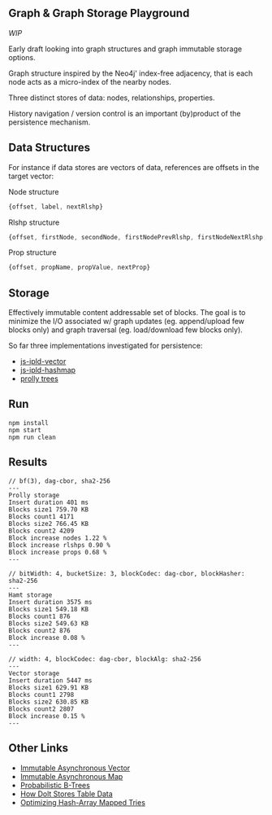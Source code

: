 ## Graph & Graph Storage Playground

_WIP_

Early draft looking into graph structures and graph immutable storage options.

Graph structure inspired by the Neo4j' index-free adjacency, that is each node acts as a micro-index of the nearby nodes.

Three distinct stores of data: nodes, relationships, properties.

History navigation / version control is an important (by)product of the persistence mechanism.


## Data Structures

For instance if data stores are vectors of data, references are offsets in the target vector:

Node structure
```js
{offset, label, nextRlshp}
```
Rlshp structure
```js
{offset, firstNode, secondNode, firstNodePrevRlshp, firstNodeNextRlshp, secondNodePrevRlshp, secondNodeNextRlshp}
```
Prop structure
```js
{offset, propName, propValue, nextProp}
```
## Storage

Effectively immutable content addressable set of blocks. The goal is to minimize the I/O associated w/ graph updates (eg. append/upload few blocks only) and graph traversal (eg. load/download few blocks only). 

So far three implementations investigated for persistence:
- [js-ipld-vector](https://github.com/rvagg/js-ipld-vector)
- [js-ipld-hashmap](https://github.com/rvagg/js-ipld-hashmap)
- [prolly trees](https://github.com/mikeal/prolly-trees)


## Run

```
npm install
npm start
npm run clean
```

## Results

```
// bf(3), dag-cbor, sha2-256
---
Prolly storage
Insert duration 401 ms
Blocks size1 759.70 KB
Blocks count1 4171
Blocks size2 766.45 KB
Blocks count2 4209
Block increase nodes 1.22 %
Block increase rlshps 0.90 %
Block increase props 0.68 %
---

// bitWidth: 4, bucketSize: 3, blockCodec: dag-cbor, blockHasher: sha2-256
---
Hamt storage
Insert duration 3575 ms
Blocks size1 549.18 KB
Blocks count1 876
Blocks size2 549.63 KB
Blocks count2 876
Block increase 0.08 %
---

// width: 4, blockCodec: dag-cbor, blockAlg: sha2-256
---
Vector storage
Insert duration 5447 ms
Blocks size1 629.91 KB
Blocks count1 2798
Blocks size2 630.85 KB
Blocks count2 2807
Block increase 0.15 %
---
```


## Other Links
- [Immutable Asynchronous Vector](https://github.com/rvagg/iavector)
- [Immutable Asynchronous Map](https://github.com/rvagg/iamap)
- [Probabilistic B-Trees](https://github.com/attic-labs/noms/blob/master/doc/intro.md#prolly-trees-probabilistic-b-trees)
- [How Dolt Stores Table Data](https://www.dolthub.com/blog/2020-04-01-how-dolt-stores-table-data/)
- [Optimizing Hash-Array Mapped Tries](https://michael.steindorfer.name/publications/oopsla15.pdf)